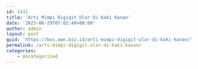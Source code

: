 ```yaml
---
id: 1431
title: 'Arti Mimpi Digigit Ular Di Kaki Kanan'
date: '2023-06-29T07:02:40+00:00'
author: admin
layout: post
guid: 'https://bos.awn.biz.id/arti-mimpi-digigit-ular-di-kaki-kanan/'
permalink: /arti-mimpi-digigit-ular-di-kaki-kanan/
categories:
    - Uncategorized
---
```


